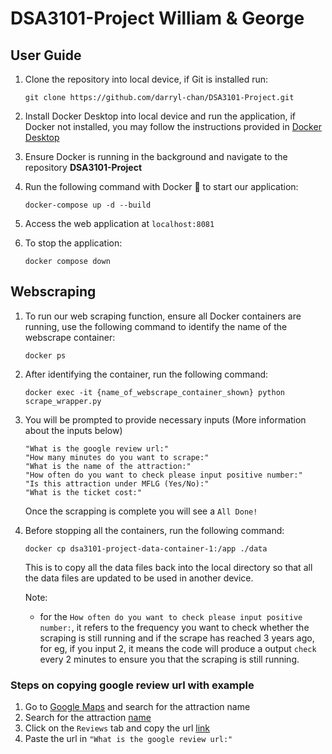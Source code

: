 # DSA3101-Project William & George

## User Guide
1. Clone the repository into local device, if Git is installed run:
   ```
   git clone https://github.com/darryl-chan/DSA3101-Project.git
   ```
2. Install Docker Desktop into local device and run the application, if Docker not installed, you may follow the instructions provided in [Docker Desktop](https://www.docker.com/get-started/)
   
3. Ensure Docker is running in the background and navigate to the repository **DSA3101-Project**
  
4. Run the following command with Docker :whale: to start our application:
   ```
   docker-compose up -d --build
   ```
5. Access the web application at `localhost:8081`

6. To stop the application:
   ```
   docker compose down
   ```

## Webscraping
1. To run our web scraping function, ensure all Docker containers are running, use the following command to identify the name of the webscrape container:
   ```
   docker ps
   ```
2. After identifying the container, run the following command:
   ```
   docker exec -it {name_of_webscrape_container_shown} python scrape_wrapper.py
   ```
3. You will be prompted to provide necessary inputs (More information about the inputs below)
   ```
   "What is the google review url:"
   "How many minutes do you want to scrape:"
   "What is the name of the attraction:"
   "How often do you want to check please input positive number:"
   "Is this attraction under MFLG (Yes/No):"
   "What is the ticket cost:"
   ```
   Once the scrapping is complete you will see a `All Done!`
   
5. Before stopping all the containers, run the following command:
   ```
   docker cp dsa3101-project-data-container-1:/app ./data
   ```
   This is to copy all the data files back into the local directory so that all the data files are updated to be used in another device.

   Note:
   * for the `How often do you want to check please input positive number:`, it refers to the frequency you want to check whether the scraping is still running and if the scrape has reached 3 years ago, for eg, if you input 2, it means the code will produce a output `check` every 2 minutes to ensure you that the scraping is still running.

### Steps on copying google review url with example
1. Go to [Google Maps](https://www.google.com/maps) and search for the attraction name
2. Search for the attraction [name](https://www.google.com/maps/place/Singapore+Zoo/@1.4043485,103.7904481,17z/data=!3m1!4b1!4m6!3m5!1s0x31da13d9102adcaf:0xb414fac8a43b1b91!8m2!3d1.4043485!4d103.793023!16zL20vMDIxMW16?entry=ttu)
3. Click on the `Reviews` tab and copy the url [link](https://www.google.com/maps/place/Singapore+Zoo/@1.4043485,103.7904481,17z/data=!4m8!3m7!1s0x31da13d9102adcaf:0xb414fac8a43b1b91!8m2!3d1.4043485!4d103.793023!9m1!1b1!16zL20vMDIxMW16?entry=ttu)
4. Paste the url in `"What is the google review url:"`
